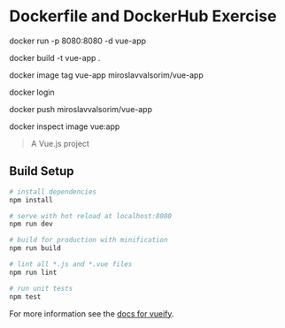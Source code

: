 # Dockerfile and DockerHub Exercise

docker run -p 8080:8080 -d vue-app

docker build -t vue-app .

docker image tag vue-app miroslavvalsorim/vue-app

docker login

docker push miroslavvalsorim/vue-app

docker inspect image vue:app



> A Vue.js project

## Build Setup

``` bash
# install dependencies
npm install

# serve with hot reload at localhost:8080
npm run dev

# build for production with minification
npm run build

# lint all *.js and *.vue files
npm run lint

# run unit tests
npm test
```

For more information see the [docs for vueify](https://github.com/vuejs/vueify).
